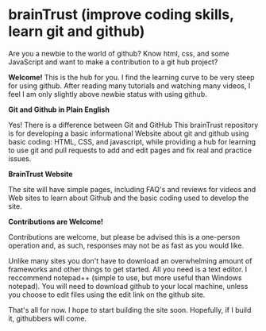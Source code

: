 brainTrust (improve coding skills, learn git and github)
==========

Are you a newbie to the world of github?
Know html, css, and some JavaScript and want to make a contribution to a git hub project?

**Welcome!** This is the hub for you. I find the learning curve to be very steep for using github. After reading many tutorials and watching many videos, I feel I am only slightly above newbie status with using github.

**Git and Github in Plain English**

Yes! There is a difference between Git and GitHub
This brainTrust repository is for developing a basic informational Website about git and github using basic coding: HTML, CSS, and javascript, while providing a hub for learning to use git and pull requests to add and edit pages and fix real and practice issues. 

**BrainTrust Website**

The site will have simple pages, including FAQ's and reviews for videos and Web sites to learn about Github and the basic coding used to develop the site.

**Contributions are Welcome!**

Contributions are welcome, but please be advised this is a one-person operation and, as such, responses may not be as fast as you would like. 

Unlike many sites you don't have to download an overwhelming amount of frameworks and other things to get started. All you need is a text editor. I reccommend notepad++ (simple to use, but more useful than Windows notepad). You will need to download github to your local machine, unless you choose to edit files using the edit link on the github site.

That's all for now. I hope to start building the site soon. Hopefully, if I build it, githubbers will come.




